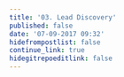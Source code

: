 ```yaml
---
title: '03. Lead Discovery'
published: false
date: '07-09-2017 09:32'
hidefrompostlist: false
continue_link: true
hidegitrepoeditlink: false
---
```



